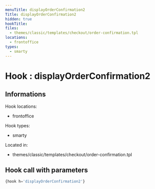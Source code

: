 ```yaml
---
menuTitle: displayOrderConfirmation2
Title: displayOrderConfirmation2
hidden: true
hookTitle: 
files:
  - themes/classic/templates/checkout/order-confirmation.tpl
locations:
  - frontoffice
types:
  - smarty
---
```


# Hook : displayOrderConfirmation2

## Informations

Hook locations: 
  - frontoffice

Hook types: 
  - smarty

Located in: 
  - themes/classic/templates/checkout/order-confirmation.tpl

## Hook call with parameters

```php
{hook h='displayOrderConfirmation2'}
```